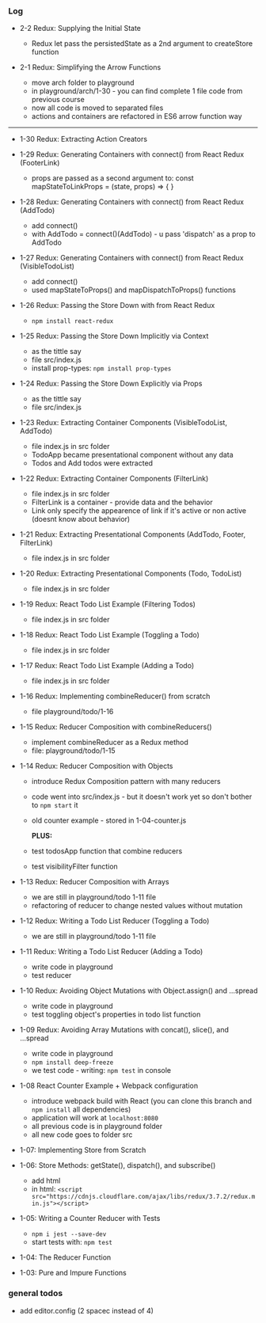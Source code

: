 ### Log

- 2-2 Redux: Supplying the Initial State
  - Redux let pass the persistedState as a 2nd argument to createStore function

- 2-1 Redux: Simplifying the Arrow Functions
  - move arch folder to playground
  - in playground/arch/1-30 - you can find complete 1 file code from previous course
  - now all code is moved to separated files
  - actions and containers are refactored in ES6 arrow function way

*********************************

- 1-30 Redux: Extracting Action Creators

- 1-29 Redux: Generating Containers with connect() from React Redux (FooterLink)
  - props are passed as a second argument to:
    const mapStateToLinkProps = (state, props) => { }

- 1-28 Redux: Generating Containers with connect() from React Redux (AddTodo)
  - add connect()
  - with AddTodo = connect()(AddTodo) - u pass 'dispatch' as a prop to AddTodo

- 1-27 Redux: Generating Containers with connect() from React Redux (VisibleTodoList)
  - add connect()
  - used mapStateToProps() and mapDispatchToProps() functions

- 1-26 Redux: Passing the Store Down with <Provider> from React Redux
  - `npm install react-redux`

- 1-25 Redux: Passing the Store Down Implicitly via Context
  - as the tittle say
  - file src/index.js
  - install prop-types: `npm install prop-types`

- 1-24 Redux: Passing the Store Down Explicitly via Props
  - as the tittle say
  - file src/index.js

- 1-23 Redux: Extracting Container Components (VisibleTodoList, AddTodo)
  - file index.js in src folder
  - TodoApp became presentational component without any data
  - Todos and Add todos were extracted

- 1-22 Redux: Extracting Container Components (FilterLink)
  - file index.js in src folder
  - FilterLink is a container - provide data and the behavior
  - Link only specify the appearence of link if it's active or non active (doesnt know about behavior)

- 1-21 Redux: Extracting Presentational Components (AddTodo, Footer, FilterLink)
  - file index.js in src folder

- 1-20 Redux: Extracting Presentational Components (Todo, TodoList)
  - file index.js in src folder

- 1-19 Redux: React Todo List Example (Filtering Todos)
  - file index.js in src folder

- 1-18 Redux: React Todo List Example (Toggling a Todo)
  - file index.js in src folder
  
- 1-17 Redux: React Todo List Example (Adding a Todo)
  - file index.js in src folder

- 1-16 Redux: Implementing combineReducer() from scratch
  - file playground/todo/1-16

- 1-15 Redux: Reducer Composition with combineReducers()
  - implement combineReducer as a Redux method
  - file: playground/todo/1-15

- 1-14 Redux: Reducer Composition with Objects
  - introduce Redux Composition pattern with many reducers
  - code went into src/index.js - but it doesn't work yet so don't bother to `npm start` it
  - old counter example - stored in 1-04-counter.js

    **PLUS:**
  - test todosApp function that combine reducers
  - test visibilityFilter function

- 1-13 Redux: Reducer Composition with Arrays
  - we are still in playground/todo 1-11 file
  - refactoring of reducer to change nested values without mutation

- 1-12 Redux: Writing a Todo List Reducer (Toggling a Todo)
  - we are still in playground/todo 1-11 file

- 1-11 Redux: Writing a Todo List Reducer (Adding a Todo)
  - write code in playground
  - test reducer 

- 1-10 Redux: Avoiding Object Mutations with Object.assign() and ...spread
  - write code in playground
  - test toggling object's properties in todo list function 

- 1-09 Redux: Avoiding Array Mutations with concat(), slice(), and ...spread
  - write code in playground
  - `npm install deep-freeze`
  - we test code - writing: `npm test` in console

- 1-08 React Counter Example + Webpack configuration
  - introduce webpack build with React (you can clone this branch and `npm install` all dependencies)
  - application will work at `localhost:8080`
  - all previous code is in playground folder
  - all new code goes to folder src

- 1-07: Implementing Store from Scratch
- 1-06: Store Methods: getState(), dispatch(), and subscribe()
  - add html
  - in html: `<script src="https://cdnjs.cloudflare.com/ajax/libs/redux/3.7.2/redux.min.js"></script>`

- 1-05: Writing a Counter Reducer with Tests
  - `npm i jest --save-dev`
  - start tests with: `npm test`

- 1-04: The Reducer Function
- 1-03: Pure and Impure Functions

### general todos
- add editor.config (2 spacec instead of 4)